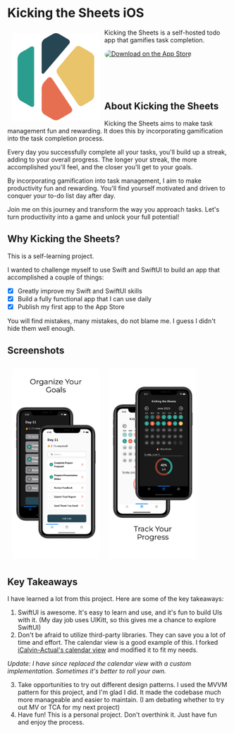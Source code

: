 # Kicking the Sheets iOS

<img src="readme/logo.png" align="left" width="200" hspace="10" vspace="10">

Kicking the Sheets is a self-hosted todo app that gamifies task completion.   

<p align="left">
	<a href="https://apps.apple.com/us/app/kicking-the-sheets/id6450491354?itsct=apps_box_badge&amp;itscg=30200" style="display: inline-block; overflow: hidden; border-radius: 13px; width: 250px; height: 83px;"><img src="https://tools.applemediaservices.com/api/badges/download-on-the-app-store/black/en-us?size=250x83&amp;releaseDate=1687824000" alt="Download on the App Store" style="border-radius: 13px; width: 250px; height: 83px;"></a>
</p>


## About Kicking the Sheets

Kicking the Sheets aims to make task management fun and rewarding. It does this by incorporating gamification into the task completion process.

Every day you successfully complete all your tasks, you'll build up a streak, adding to your overall progress. The longer your streak, the more accomplished you'll feel, and the closer you'll get to your goals.

By incorporating gamification into task management, I aim to make productivity fun and rewarding. You'll find yourself motivated and driven to conquer your to-do list day after day.

Join me on this journey and transform the way you approach tasks. Let's turn productivity into a game and unlock your full potential!


## Why Kicking the Sheets?

This is a self-learning project.

I wanted to challenge myself to use Swift and SwiftUI to build an app that accomplished a couple of things:

- [x] Greatly improve my Swift and SwiftUI skills
- [x] Build a fully functional app that I can use daily
- [x] Publish my first app to the App Store

You will find mistakes, many mistakes, do not blame me. I guess I didn't hide them well enough.


## Screenshots
[<img src="readme/day.png" align="left" width="200" hspace="10" vspace="10">](readme/day.png)
[<img src="readme/calendar.png" align="center" width="200" hspace="10" vspace="10">](readme/calendar.png)

## Key Takeaways

I have learned a lot from this project. Here are some of the key takeaways:

1. SwiftUI is awesome. It's easy to learn and use, and it's fun to build UIs with it. (My day job uses UIKitt, so this gives me a chance to explore SwiftUI)
2. Don't be afraid to utilize third-party libraries. They can save you a lot of time and effort. The calendar view is a good example of this. I forked [iCalvin-Actual's calendar view](https://github.com/iCalvin-Actual/Selectable-Calendar-View) and modified it to fit my needs.

*Update: I have since replaced the calendar view with a custom implementation. Sometimes it's better to roll your own.*

3. Take opportunities to try out different design patterns. I used the MVVM pattern for this project, and I'm glad I did. It made the codebase much more manageable and easier to maintain. (I am debating whether to try out MV or TCA for my next project)
4. Have fun! This is a personal project. Don't overthink it. Just have fun and enjoy the process.